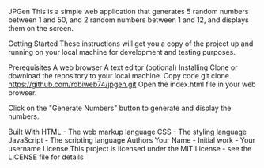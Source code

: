JPGen
This is a simple web application that generates 5 random numbers between 1 and 50, and 2 random numbers between 1 and 12, and displays them on the screen.

Getting Started
These instructions will get you a copy of the project up and running on your local machine for development and testing purposes.

Prerequisites
A web browser
A text editor (optional)
Installing
Clone or download the repository to your local machine.
Copy code
git clone https://github.com/robiweb74/jpgen.git
Open the index.html file in your web browser.

Click on the "Generate Numbers" button to generate and display the numbers.

Built With
HTML - The web markup language
CSS - The styling language
JavaScript - The scripting language
Authors
Your Name - Initial work - Your username
License
This project is licensed under the MIT License - see the LICENSE file for details
